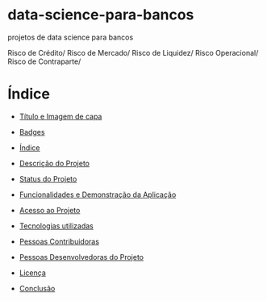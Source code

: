 # data-science-para-bancos

projetos de data science para bancos

Risco de Crédito/
Risco de Mercado/
Risco de Liquidez/
Risco Operacional/
Risco de Contraparte/

# Índice 

* [Título e Imagem de capa](#Título-e-Imagem-de-capa)
* [Badges](#badges)
 
* [Índice](#índice)

* [Descrição do Projeto](#descrição-do-projeto)
* [Status do Projeto](#status-do-Projeto)
* [Funcionalidades e Demonstração da Aplicação](#funcionalidades-e-demonstração-da-aplicação)
* [Acesso ao Projeto](#acesso-ao-projeto)
* [Tecnologias utilizadas](#tecnologias-utilizadas)
* [Pessoas Contribuidoras](#pessoas-contribuidoras)
* [Pessoas Desenvolvedoras do Projeto](#pessoas-desenvolvedoras)
* [Licença](#licença)
* [Conclusão](#conclusão)
